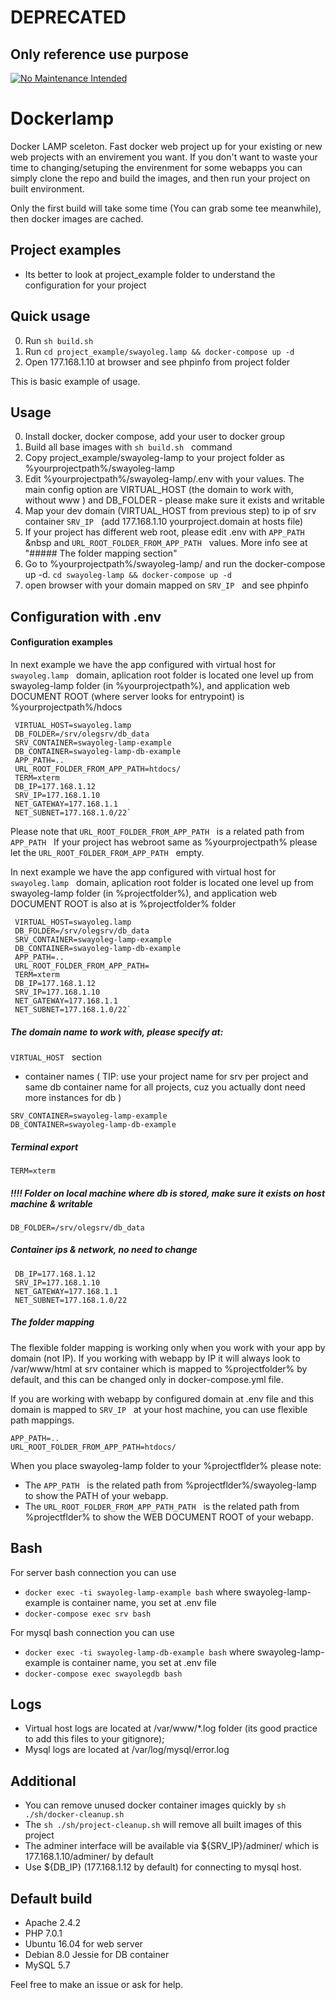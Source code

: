 # DEPRECATED

## Only reference use purpose


[![No Maintenance Intended](http://unmaintained.tech/badge.svg)](http://unmaintained.tech/)

# Dockerlamp
Docker LAMP sceleton. 
Fast docker web project up for your existing or new web projects with an envirement you want.
If you don't want to waste your time to changing/setuping the envirenment for some webapps you can simply clone the repo and build the images, and then run your project on built environment.

Only the first build will take some time (You can grab some tee meanwhile), then docker images are cached.

## Project examples
- Its better to look at project_example folder to understand the configuration for your project

## Quick usage

0. Run `sh build.sh` &nbsp;
1. Run `cd project_example/swayoleg.lamp && docker-compose up -d` &nbsp;
2. Open 177.168.1.10 at browser and see phpinfo from project folder

This is basic example of usage.

## Usage

0. Install docker, docker compose, add your user to docker group
1. Build all base images with `sh build.sh` &nbsp; command
2. Copy project_example/swayoleg-lamp to your project folder as %yourprojectpath%/swayoleg-lamp
3. Edit %yourprojectpath%/swayoleg-lamp/.env with your values. The main config option are VIRTUAL_HOST (the domain to work with, without www ) and DB_FOLDER - please make sure it exists and writable
4. Map your dev domain (VIRTUAL_HOST from previous step) to ip of srv container `SRV_IP`  &nbsp; (add 177.168.1.10 yourproject.domain at hosts file)
5. If your project has different web root, please edit .env with `APP_PATH` &nbsp and `URL_ROOT_FOLDER_FROM_APP_PATH` &nbsp; values. More info see at "##### The folder mapping section"
6. Go to %yourprojectpath%/swayoleg-lamp/ and run the docker-compose up -d. `cd swayoleg-lamp && docker-compose up -d` &nbsp;
7. open browser with your domain mapped on `SRV_IP` &nbsp; and see phpinfo


## Configuration with .env

#### Configuration examples

In next example we have the app configured with virtual host for `swayoleg.lamp` &nbsp; domain, aplication root folder is located one level up from swayoleg-lamp folder (in %yourprojectpath%), and application web DOCUMENT ROOT (where server looks for entrypoint) is %yourprojectpath%/hdocs

```
 VIRTUAL_HOST=swayoleg.lamp
 DB_FOLDER=/srv/olegsrv/db_data
 SRV_CONTAINER=swayoleg-lamp-example
 DB_CONTAINER=swayoleg-lamp-db-example
 APP_PATH=..
 URL_ROOT_FOLDER_FROM_APP_PATH=htdocs/
 TERM=xterm
 DB_IP=177.168.1.12
 SRV_IP=177.168.1.10
 NET_GATEWAY=177.168.1.1
 NET_SUBNET=177.168.1.0/22`
```

Please note that `URL_ROOT_FOLDER_FROM_APP_PATH` &nbsp; is a related path from `APP_PATH` &nbsp;
If your project has webroot same as %yourprojectpath% please let the 
`URL_ROOT_FOLDER_FROM_APP_PATH` &nbsp; empty.

In next example we have the app configured with virtual host for `swayoleg.lamp` &nbsp; domain, aplication root folder is located one level up from swayoleg-lamp folder (in %projectfolder%), and application web DOCUMENT ROOT is also at is %projectfolder% folder

```
 VIRTUAL_HOST=swayoleg.lamp
 DB_FOLDER=/srv/olegsrv/db_data
 SRV_CONTAINER=swayoleg-lamp-example
 DB_CONTAINER=swayoleg-lamp-db-example
 APP_PATH=..
 URL_ROOT_FOLDER_FROM_APP_PATH=
 TERM=xterm
 DB_IP=177.168.1.12
 SRV_IP=177.168.1.10
 NET_GATEWAY=177.168.1.1
 NET_SUBNET=177.168.1.0/22`
```

##### The domain name to work with, please specify at: 
`VIRTUAL_HOST` &nbsp; section

- container names ( TIP: use your project name for srv per project and same db container name for all projects, cuz you actually dont need more instances for db )

`SRV_CONTAINER=swayoleg-lamp-example`\
`DB_CONTAINER=swayoleg-lamp-db-example`


##### Terminal export

`TERM=xterm`

##### !!!! Folder on local machine where db is stored, make sure it exists on host machine & writable

`DB_FOLDER=/srv/olegsrv/db_data`

##### Container ips & network, no need to change

```
 DB_IP=177.168.1.12
 SRV_IP=177.168.1.10
 NET_GATEWAY=177.168.1.1
 NET_SUBNET=177.168.1.0/22
```

##### The folder mapping

The flexible folder mapping is working only when you work with your app by domain (not IP).
If you working with webapp by IP it will always look to /var/www/html at srv container which is mapped to %projectfolder% by default, and this can be changed only in docker-compose.yml file.

If you are working with webapp by configured domain at .env file and this domain is mapped to `SRV_IP` &nbsp; at your host machine, you can use flexible path mappings.

```
APP_PATH=..
URL_ROOT_FOLDER_FROM_APP_PATH=htdocs/
```

When you place swayoleg-lamp folder to your %projectflder% please note:
- The `APP_PATH` &nbsp; is the related path from %projectflder%/swayoleg-lamp to show the PATH of your webapp.
- The `URL_ROOT_FOLDER_FROM_APP_PATH_PATH` &nbsp; is the related path from %projectflder% to show the WEB DOCUMENT ROOT of your webapp.
 
## Bash

For server bash connection you can use 

- `docker exec -ti swayoleg-lamp-example bash` where swayoleg-lamp-example is container name, you set at .env file
- `docker-compose exec srv bash`

For mysql bash connection you can use

- `docker exec -ti swayoleg-lamp-db-example bash` where swayoleg-lamp-example is container name, you set at .env file
- `docker-compose exec swayolegdb bash`

## Logs

- Virtual host logs are located at /var/www/*.log folder (its good practice to add this files to your gitignore);
- Mysql logs are located at /var/log/mysql/error.log

## Additional

- You can remove unused docker container images quickly by `sh ./sh/docker-cleanup.sh`
- The `sh ./sh/project-cleanup.sh` will remove all built images of this project
- The adminer interface will be available via ${SRV_IP}/adminer/ which is 
177.168.1.10/adminer/ by default
- Use ${DB_IP} (177.168.1.12 by default) for connecting to mysql host.

## Default build

- Apache 2.4.2
- PHP 7.0.1
- Ubuntu 16.04 for web server
- Debian 8.0 Jessie for DB container
- MySQL 5.7 


Feel free to make an issue or ask for help.

